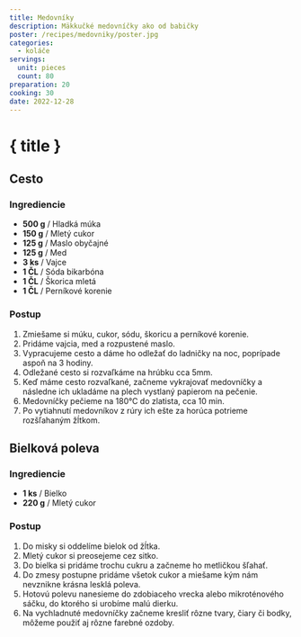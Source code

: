 ```yaml
---
title: Medovníky
description: Mäkkučké medovníčky ako od babičky
poster: /recipes/medovniky/poster.jpg
categories:
  - koláče
servings:
  unit: pieces
  count: 80
preparation: 20
cooking: 30
date: 2022-12-28
---
```


# { title }

## Cesto

### Ingrediencie

- **500 g** / Hladká múka
- **150 g** / Mletý cukor
- **125 g** / Maslo obyčajné
- **125 g** / Med
- **3 ks** / Vajce
- **1 ČL** / Sóda bikarbóna
- **1 ČL** / Škorica mletá
- **1 ČL** / Perníkové korenie

### Postup

1. Zmiešame si múku, cukor, sódu, škoricu a perníkové korenie.
2. Pridáme vajcia, med a rozpustené maslo.
3. Vypracujeme cesto a dáme ho odležať do ladničky na noc, poprípade aspoň na 3 hodiny.
4. Odležané cesto si rozvaľkáme na hrúbku cca 5mm.
5. Keď máme cesto rozvaľkané, začneme vykrajovať medovníčky a následne ich ukladáme na plech vystlaný papierom na pečenie.
6. Medovníčky pečieme na 180°C do zlatista, cca 10 min.
7. Po vytiahnutí medovníkov z rúry ich ešte za horúca potrieme rozšľahaným žĺtkom.

## Bielková poleva

### Ingrediencie

- **1 ks** / Bielko
- **220 g** / Mletý cukor

### Postup

1. Do misky si oddelíme bielok od žĺtka.
2. Mletý cukor si preosejeme cez sitko.
3. Do bielka si pridáme trochu cukru a začneme ho metličkou šľahať.
4. Do zmesy postupne pridáme všetok cukor a miešame kým nám nevznikne krásna lesklá poleva.
5. Hotovú polevu nanesieme do zdobiaceho vrecka alebo mikroténového sáčku, do ktorého si urobíme malú dierku.
6. Na vychladnuté medovníčky začneme kresliť rôzne tvary, čiary či bodky, môžeme použiť aj rôzne farebné ozdoby.
